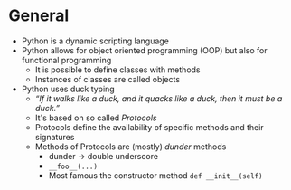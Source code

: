 # General

* Python is a dynamic scripting language
* Python allows for object oriented programming (OOP) but also for functional programming
  * It is possible to define classes with methods
  * Instances of classes are called objects
* Python uses duck typing
  * *“If it walks like a duck, and it quacks like a duck, then it must be a duck.”*
  * It's based on so called *Protocols*
  * Protocols define the availability of specific methods and their signatures
  * Methods of Protocols are (mostly) *dunder* methods
    * dunder -> double underscore
    * `__foo__(...)`
    * Most famous the constructor method `def __init__(self)`
